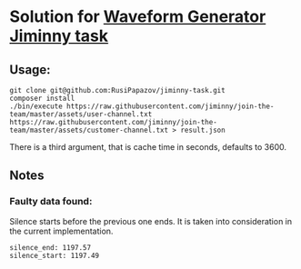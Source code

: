 # Solution for [Waveform Generator  Jiminny task](https://github.com/jiminny/join-the-team/blob/master/backend-task.md)

## Usage:

```shell
git clone git@github.com:RusiPapazov/jiminny-task.git
composer install
./bin/execute https://raw.githubusercontent.com/jiminny/join-the-team/master/assets/user-channel.txt https://raw.githubusercontent.com/jiminny/join-the-team/master/assets/customer-channel.txt > result.json
```

There is a third argument, that is cache time in seconds, defaults to 3600.

## Notes

### Faulty data found:
Silence starts before the previous one ends. It is taken into consideration in the current implementation.
```
silence_end: 1197.57
silence_start: 1197.49
```

